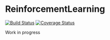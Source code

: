 # ReinforcementLearning

[![Build Status](https://travis-ci.org/ozanarkancan/ReinforcementLearning.jl.svg?branch=master)](https://travis-ci.org/ozanarkancan/ReinforcementLearning.jl) [![Coverage Status](https://coveralls.io/repos/github/ozanarkancan/ReinforcementLearning.jl/badge.svg?branch=master)](https://coveralls.io/github/ozanarkancan/ReinforcementLearning.jl?branch=master)

Work in progress
